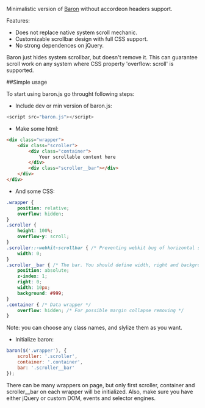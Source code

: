 Minimalistic version of <a href="https://github.com/Diokuz/baron">Baron</a> without accordeon headers support.

Features:

- Does not replace native system scroll mechanic.
- Customizable scrollbar design with full CSS support.
- No strong dependences on jQuery.

Baron just hides system scrollbar, but doesn't remove it. This can guarantee scroll work on any system where CSS property 'overflow: scroll' is supported.

##Simple usage

To start using baron.js go throught following steps:

* Include dev or min version of baron.js:

```js
<script src="baron.js"></script>
```

* Make some html:

```html
<div class="wrapper">
    <div class="scroller">
        <div class="container">
        	Your scrollable content here
        </div>
        <div class="scroller__bar"></div>
    </div>
</div>
```

* And some CSS:

```css
.wrapper {
    position: relative;
    overflow: hidden;
}
.scroller {
    height: 100%;
    overflow-y: scroll;
}
.scroller::-webkit-scrollbar { /* Preventing webkit bug of horizontal scrolling */
    width: 0;
}
.scroller__bar { /* The bar. You should define width, right and background */
    position: absolute;    
    z-index: 1;
    right: 0;
    width: 10px;
    background: #999;
}
.container { /* Data wrapper */
    overflow: hidden; /* For possible margin collapse removing */
}
```

Note: you can choose any class names, and slylize them as you want.

* Initialize baron:

```js
baron($('.wrapper'), {
    scroller: '.scroller',
    container: '.container',
    bar: '.scroller__bar'
});
```

There can be many wrappers on page, but only first scroller, container and scroller__bar on each wrapper will be initialized. Also, make sure you have either jQuery or custom DOM, events and selector engines.
